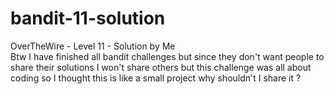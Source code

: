 # bandit-11-solution
OverTheWire - Level 11 - Solution by Me <br>
Btw I have finished all bandit challenges but since they don't want people to share their solutions I won't share others but this challenge was all about coding so I thought this is like a small project why shouldn't I share it ?
